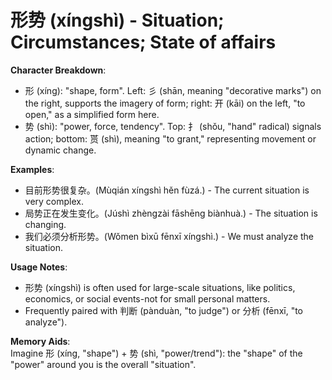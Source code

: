 # **形势 (xíngshì) - Situation; Circumstances; State of affairs**

**Character Breakdown**:  
- 形 (xíng): "shape, form". Left: 彡 (shān, meaning "decorative marks") on the right, supports the imagery of form; right: 开 (kāi) on the left, "to open," as a simplified form here.  
- 势 (shì): "power, force, tendency". Top: 扌 (shǒu, "hand" radical) signals action; bottom: 贳 (shì), meaning "to grant," representing movement or dynamic change.

**Examples**:  
- 目前形势很复杂。(Mùqián xíngshì hěn fùzá.) - The current situation is very complex.  
- 局势正在发生变化。(Júshì zhèngzài fāshēng biànhuà.) - The situation is changing.  
- 我们必须分析形势。(Wǒmen bìxū fēnxī xíngshì.) - We must analyze the situation.

**Usage Notes**:  
- 形势 (xíngshì) is often used for large-scale situations, like politics, economics, or social events-not for small personal matters.  
- Frequently paired with 判断 (pànduàn, "to judge") or 分析 (fēnxī, "to analyze").

**Memory Aids**:  
Imagine 形 (xíng, "shape") + 势 (shì, "power/trend"): the "shape" of the "power" around you is the overall "situation".